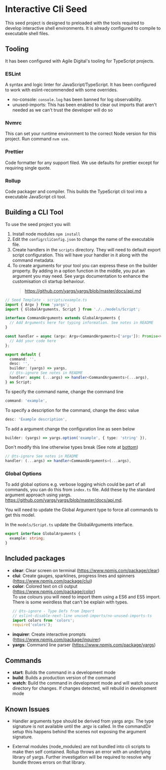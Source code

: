 # Interactive Cli Seed

This seed project is designed to preloaded with the tools required to develop
interactive shell environments. It is already configured to compile to
executable shell files.

## Tooling

It has been configured with Agile Digital's tooling for TypeScript projects.

### ESLint

A syntax and logic linter for JavaScript/TypeScript. It has been configured to
work with eslint-recommended with some overrides.

- no-console: `console.log` has been banned for log observability.
- unused-imports: This has been enabled to clear out imports that aren't needed
  as we can't trust the developer will do so

### Nvmrc

This can set your runtime environment to the correct Node version for this
project. Run command `nvm use`.

### Prettier

Code formatter for any support filed. We use defaults for prettier except for
requiring single quote.

### Rollup

Code packager and compiler. This builds the TypeScript cli tool into a
executable JavaScript cli tool.

## Building a CLI Tool

To use the seed project you will:

1. Install node modules `npm install`
2. Edit the `config/cliConfig.json` to change the name of the executable file.
3. Create handlers in the `scripts` directory. They will need to default export
   script configuration. This will have your handler in it along with the
   command metadata.
4. To create arguments for your tool you can express these on the builder
   property. By adding in a option function in the middle, you put an argument you may
   need.
   See yargs documentation to enhance the customisation cli startup behaviour.
   > https://github.com/yargs/yargs/blob/master/docs/api.md

```typescript
// Seed Template - scripts/example.ts
import { Argv } from 'yargs';
import { GlobalArguments, Script } from './../models/Script';

interface CommandArguments extends GlobalArguments {
  // Add Arguments here for typing information. See notes in README
}

const handler = async (argv: Argv<CommandArguments>['argv']): Promise<void> => {
  // Add your code here
};

export default {
  command: '',
  desc: '',
  builder: (yargs) => yargs,
  // @ts-ignore See notes in README
  handler: async (...args) => handler<CommandArguments>(...args),
} as Script;
```

To specify the command name, change the command line

```typescript
command: 'example',
```

To specify a description for the command, change the desc value

```typescript
desc: 'Example description',
```

To add a argument change the configuration line as seen below

```typescript
builder: (yargs) => yargs.option('example', { type: 'string' }),
```

Don't modify this line otherwise types break (See note at [bottom](#known-issues))

```typescript
// @ts-ignore See notes in README
handler: (...args) => handler<CommandArguments>(...args),
```

### Global Options

To add global options e.g. verbose logging which could be part of all commands,
you can do this from `index.ts` file. Add these by the standard argument
approach using yargs. https://github.com/yargs/yargs/blob/master/docs/api.md.

You will need to update the Global Argument type to force all commands to get
this model.

In the `models/Script.ts` update the GlobalArguments interface.

```typescript
export interface GlobalArguments {
  example: string;
}
```

## Included packages

- **clear**: Clear screen on terminal (https://www.npmjs.com/package/clear)
- **clui**: Create gauges, sparklines, progress lines and spinners
  (https://www.npmjs.com/package/clui)
- **color**: Colored text on cli output (https://www.npmjs.com/package/color)
  <br/>To use colours you will need to import them using a ES6 and ES5 import.
  There is some weirdless that can't be explain with types.
  ```typescript
  // @ts-ignore - Type Defs from Import
  // eslint-disable-next-line unused-imports/no-unused-imports-ts
  import colors from 'colors';
  require('colors');
  ```
- **inquirer**: Create interactive prompts
  (https://www.npmjs.com/package/inquirer)
- **yargs**: Command line parser (https://www.npmjs.com/package/yargs)

## Commands

- **start**: Builds the command in a development mode
- **build**: Builds a production version of the command
- **watch**: Build the command in development mode and will watch source
  directory for changes. If changes detected, will rebuild in development mode

## Known Issues

- Handler arguments type should be derived from yargs argv. The type signature is
  not available until the .argv is called. In the commandDir setup this happens
  behind the scenes not exposing the argument signature.

- External modules (node_modules) are not bundled into cli scripts to make then
  self contained. Rollup throws an error with an underlying library of yargs.
  Further investigation will be required to resolve why bundle throws errors on
  that library.

